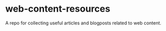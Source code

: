 # web-content-resources
A repo for collecting useful articles and blogposts related to web content.
